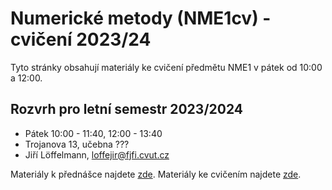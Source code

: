 # Numerické metody (NME1cv) - cvičení 2023/24

Tyto stránky obsahují materiály ke cvičení předmětu NME1 v pátek od 10:00 a 12:00.
## Rozvrh pro letní semestr 2023/2024
- Pátek 10:00 - 11:40, 12:00 - 13:40
- Trojanova 13, učebna ???
- Jiří Löffelmann, loffejir@fjfi.cvut.cz

Materiály k přednášce najdete [zde](http://kfe.fjfi.cvut.cz/~vachal/edu/nme/).
Materiály ke cvičením najdete [zde](http://kfe.fjfi.cvut.cz/~vachal/edu/nme/cviceni/).

```{tableofcontents}
```
